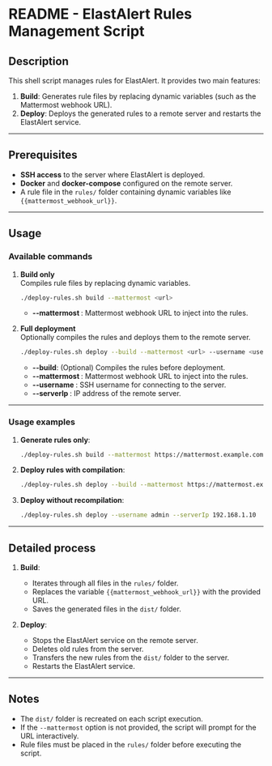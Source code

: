 # README - ElastAlert Rules Management Script

## Description

This shell script manages rules for ElastAlert. It provides two main features:
1. **Build**: Generates rule files by replacing dynamic variables (such as the Mattermost webhook URL).
2. **Deploy**: Deploys the generated rules to a remote server and restarts the ElastAlert service.

---

## Prerequisites

- **SSH access** to the server where ElastAlert is deployed.
- **Docker** and **docker-compose** configured on the remote server.
- A rule file in the `rules/` folder containing dynamic variables like `{{mattermost_webhook_url}}`.

---

## Usage

### Available commands

1. **Build only**  
   Compiles rule files by replacing dynamic variables.

   ```bash
   ./deploy-rules.sh build --mattermost <url>
   ```

   - **--mattermost <url>**: Mattermost webhook URL to inject into the rules.

2. **Full deployment**  
   Optionally compiles the rules and deploys them to the remote server.

   ```bash
   ./deploy-rules.sh deploy --build --mattermost <url> --username <username> --serverIp <ip>
   ```

   - **--build**: (Optional) Compiles the rules before deployment.
   - **--mattermost <url>**: Mattermost webhook URL to inject into the rules.
   - **--username <username>**: SSH username for connecting to the server.
   - **--serverIp <ip>**: IP address of the remote server.

---

### Usage examples

1. **Generate rules only**:
   ```bash
   ./deploy-rules.sh build --mattermost https://mattermost.example.com/hooks/abc123
   ```

2. **Deploy rules with compilation**:
   ```bash
   ./deploy-rules.sh deploy --build --mattermost https://mattermost.example.com/hooks/abc123 --username admin --serverIp 192.168.1.10
   ```

3. **Deploy without recompilation**:
   ```bash
   ./deploy-rules.sh deploy --username admin --serverIp 192.168.1.10
   ```

---

## Detailed process

1. **Build**:
   - Iterates through all files in the `rules/` folder.
   - Replaces the variable `{{mattermost_webhook_url}}` with the provided URL.
   - Saves the generated files in the `dist/` folder.

2. **Deploy**:
   - Stops the ElastAlert service on the remote server.
   - Deletes old rules from the server.
   - Transfers the new rules from the `dist/` folder to the server.
   - Restarts the ElastAlert service.

---

## Notes

- The `dist/` folder is recreated on each script execution.
- If the `--mattermost` option is not provided, the script will prompt for the URL interactively.
- Rule files must be placed in the `rules/` folder before executing the script.

